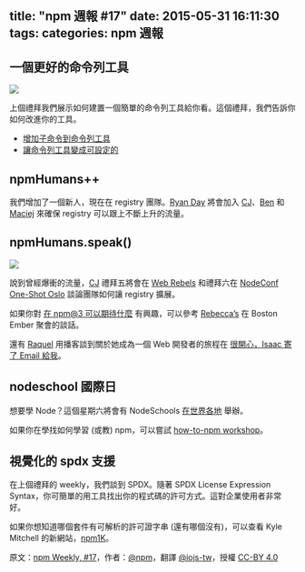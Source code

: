 title: "npm 週報 #17"
date: 2015-05-31 16:11:30
tags:
categories: npm 週報
---


## 一個更好的命令列工具

![](http://36.media.tumblr.com/40fd39efa1f8fd762cda345dbfb2a4ee/tumblr_inline_nomg3uqYwM1t68bpr_540.png)

上個禮拜我們展示如何建置一個簡單的命令列工具給你看。這個禮拜，我們告訴你如何改進你的工具。

- [增加子命令到命令列工具](http://blog.npmjs.org/post/119317128765/adding-subcommands-to-your-command-line-tool)
- [讓命令列工具變成可設定的](http://blog.npmjs.org/post/119377806820/making-your-command-line-tool-configurable)

## npmHumans++

我們增加了一個新人，現在在 registry 團隊。[Ryan Day](https://twitter.com/soldair) 將會加入 [CJ](https://twitter.com/ceejbot)、[Ben](https://twitter.com/BenjaminCoe) 和 [Maciej](https://twitter.com/maciejmalecki) 來確保 registry 可以跟上不斷上升的流量。

## npmHumans.speak()

![](http://41.media.tumblr.com/c908e342fd015f2af2108f0ce3f51406/tumblr_inline_nomg4isFbL1t68bpr_540.png)

說到曾經爆衝的流量，[CJ](https://twitter.com/ceejbot) 禮拜五將會在 [Web Rebels](https://www.webrebels.org/) 和禮拜六在 [NodeConf One-Shot Oslo](http://oslo.nodeconf.com/) 談論團隊如何讓 registry 擴展。

如果你對 [在 npm@3 可以期待什麼](https://www.youtube.com/watch?v=9I2KgK2mYGM&feature=youtu.be&t=31m24s) 有興趣，可以參考 [Rebecca’s](https://twitter.com/ReBeccaOrg) 在 Boston Ember 聚會的談話。

還有 [Raquel](https://twitter.com/rockbot) 用播客談到關於她成為一個 Web 開發者的旅程在 [很開心，Isaac 寄了 Email 給我](http://descriptive.audio/episodes/18)。

## nodeschool 國際日

想要學 Node？這個星期六將會有 NodeSchools [在世界各地](http://nodeschool.io/international-day/) 舉辦。

如果你在學找如何學習 (或教) npm，可以嘗試 [how-to-npm workshop](https://www.npmjs.com/package/how-to-npm)。

## 視覺化的 spdx 支援

在上個禮拜的 weekly，我們談到 SPDX。隨著 SPDX License Expression Syntax，你可簡單的用工具找出你的程式碼的許可方式。這對企業使用者非常好。

如果你想知道哪個套件有可解析的許可證字串 (還有哪個沒有)，可以查看 Kyle Mitchell 的新網站，[npm1K](http://npm1k.org/)。

原文：[npm Weekly, #17](http://blog.npmjs.org/post/119399973890/npm-weekly-17)，作者：[@npm](http://blog.npmjs.org/)，翻譯 [@iojs-tw](https://github.com/iojs/iojs-tw)，授權 [CC-BY 4.0](https://creativecommons.org/licenses/by/4.0/deed.zh_TW)
